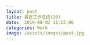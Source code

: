 ```yaml
---
layout: post
title: 最近工作总结(30)
date:  2019-08-02 11:55:06
categories: Work
image: /assets/images/post.jpg
---
```

